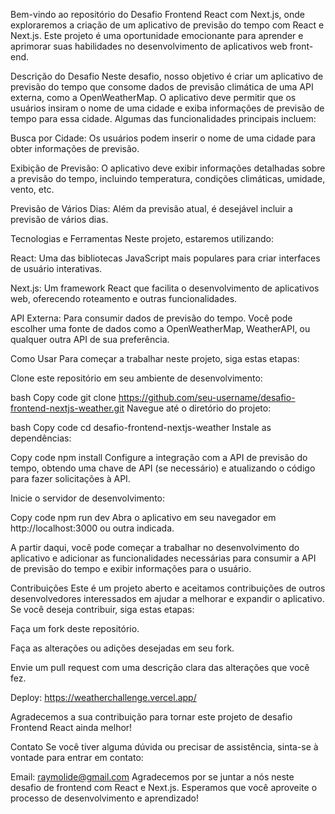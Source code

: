 Bem-vindo ao repositório do Desafio Frontend React com Next.js, onde exploraremos a criação de um aplicativo de previsão do tempo com React e Next.js. Este projeto é uma oportunidade emocionante para aprender e aprimorar suas habilidades no desenvolvimento de aplicativos web front-end.

Descrição do Desafio
Neste desafio, nosso objetivo é criar um aplicativo de previsão do tempo que consome dados de previsão climática de uma API externa, como a OpenWeatherMap. O aplicativo deve permitir que os usuários insiram o nome de uma cidade e exiba informações de previsão de tempo para essa cidade. Algumas das funcionalidades principais incluem:

Busca por Cidade: Os usuários podem inserir o nome de uma cidade para obter informações de previsão.

Exibição de Previsão: O aplicativo deve exibir informações detalhadas sobre a previsão do tempo, incluindo temperatura, condições climáticas, umidade, vento, etc.

Previsão de Vários Dias: Além da previsão atual, é desejável incluir a previsão de vários dias.

Tecnologias e Ferramentas
Neste projeto, estaremos utilizando:

React: Uma das bibliotecas JavaScript mais populares para criar interfaces de usuário interativas.

Next.js: Um framework React que facilita o desenvolvimento de aplicativos web, oferecendo roteamento e outras funcionalidades.

API Externa: Para consumir dados de previsão do tempo. Você pode escolher uma fonte de dados como a OpenWeatherMap, WeatherAPI, ou qualquer outra API de sua preferência.

Como Usar
Para começar a trabalhar neste projeto, siga estas etapas:

Clone este repositório em seu ambiente de desenvolvimento:

bash
Copy code
git clone https://github.com/seu-username/desafio-frontend-nextjs-weather.git
Navegue até o diretório do projeto:

bash
Copy code
cd desafio-frontend-nextjs-weather
Instale as dependências:

Copy code
npm install
Configure a integração com a API de previsão do tempo, obtendo uma chave de API (se necessário) e atualizando o código para fazer solicitações à API.

Inicie o servidor de desenvolvimento:

Copy code
npm run dev
Abra o aplicativo em seu navegador em http://localhost:3000 ou outra indicada.

A partir daqui, você pode começar a trabalhar no desenvolvimento do aplicativo e adicionar as funcionalidades necessárias para consumir a API de previsão do tempo e exibir informações para o usuário.

Contribuições
Este é um projeto aberto e aceitamos contribuições de outros desenvolvedores interessados em ajudar a melhorar e expandir o aplicativo. Se você deseja contribuir, siga estas etapas:

Faça um fork deste repositório.

Faça as alterações ou adições desejadas em seu fork.

Envie um pull request com uma descrição clara das alterações que você fez.

Deploy: https://weatherchallenge.vercel.app/

Agradecemos a sua contribuição para tornar este projeto de desafio Frontend React ainda melhor!

Contato
Se você tiver alguma dúvida ou precisar de assistência, sinta-se à vontade para entrar em contato:

Email: raymolide@gmail.com
Agradecemos por se juntar a nós neste desafio de frontend com React e Next.js. Esperamos que você aproveite o processo de desenvolvimento e aprendizado!
